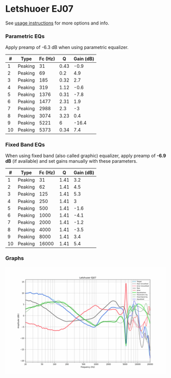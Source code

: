 # Letshuoer EJ07
See [usage instructions](https://github.com/jaakkopasanen/AutoEq#usage) for more options and info.

### Parametric EQs
Apply preamp of -6.3 dB when using parametric equalizer.

|   # | Type    |   Fc (Hz) |    Q |   Gain (dB) |
|-----|---------|-----------|------|-------------|
|   1 | Peaking |        31 | 0.43 |        -0.9 |
|   2 | Peaking |        69 | 0.2  |         4.9 |
|   3 | Peaking |       185 | 0.32 |         2.7 |
|   4 | Peaking |       319 | 1.12 |        -0.6 |
|   5 | Peaking |      1376 | 0.31 |        -7.8 |
|   6 | Peaking |      1477 | 2.31 |         1.9 |
|   7 | Peaking |      2988 | 2.3  |        -3   |
|   8 | Peaking |      3074 | 3.23 |         0.4 |
|   9 | Peaking |      5221 | 6    |       -16.4 |
|  10 | Peaking |      5373 | 0.34 |         7.4 |

### Fixed Band EQs
When using fixed band (also called graphic) equalizer, apply preamp of **-6.9 dB** (if available) and set gains manually with these parameters.

|   # | Type    |   Fc (Hz) |    Q |   Gain (dB) |
|-----|---------|-----------|------|-------------|
|   1 | Peaking |        31 | 1.41 |         3.2 |
|   2 | Peaking |        62 | 1.41 |         4.5 |
|   3 | Peaking |       125 | 1.41 |         5.3 |
|   4 | Peaking |       250 | 1.41 |         3   |
|   5 | Peaking |       500 | 1.41 |        -1.6 |
|   6 | Peaking |      1000 | 1.41 |        -4.1 |
|   7 | Peaking |      2000 | 1.41 |        -1.2 |
|   8 | Peaking |      4000 | 1.41 |        -3.5 |
|   9 | Peaking |      8000 | 1.41 |         3.4 |
|  10 | Peaking |     16000 | 1.41 |         5.4 |

### Graphs
![](./Letshuoer%20EJ07.png)
